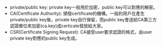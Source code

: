 
* private/public key: private key一般用於加密，public key可以對應的解密。
* CA(Certificate Authority): 頒發certificate的機構。一般的用戶在產生private/public key後，private key自行保留，而public key會送給CA第三方認證單位來加密(ca.key)成certicate發放給大家。
* CSR(Certificate Signing Request): CA接受user要求認證的格式，由user private key對應的public key生成。
